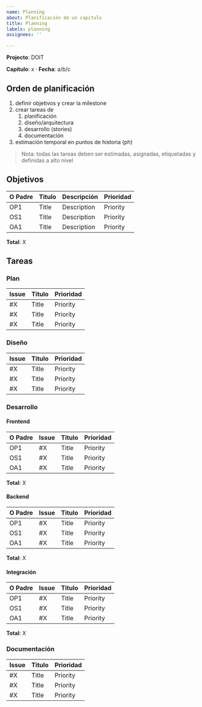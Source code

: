 ```yaml
---
name: Planning
about: Planificación de un capitulo
title: Planning
labels: planning
assignees: ''

---
```


**Projecto**: DOIT

**Capítulo**: x ·
**Fecha**: a/b/c

## Orden de planificación

1. definir objetivos y crear la milestone
2. crear tareas de
   1. planificación
   2. diseño/arquitectura
   3. desarrollo (stories)
   4. documentación
3. estimación temporal en puntos de historia (ph)

> Nota: todas las tareas deben ser estimadas, asignadas, etiquetadas y definidas a alto nivel

## Objetivos

| O Padre | Titulo | Descripción | Prioridad |
| ------- | ------ | ----------- | --------- |
| OP1     | Title  | Description | Priority  |
| OS1     | Title  | Description | Priority  |
| OA1     | Title  | Description | Priority  |

**Total**: X

## Tareas

### Plan

| Issue | Titulo | Prioridad |
| ----- | ------ | --------- |
| #X    | Title  | Priority  |
| #X    | Title  | Priority  |
| #X    | Title  | Priority  |

### Diseño

| Issue | Titulo | Prioridad |
| ----- | ------ | --------- |
| #X    | Title  | Priority  |
| #X    | Title  | Priority  |
| #X    | Title  | Priority  |

### Desarrollo

#### Frontend

| O Padre | Issue | Titulo | Prioridad |
| ------- | ----- | ------ | --------- |
| OP1     | #X    | Title  | Priority  |
| OS1     | #X    | Title  | Priority  |
| OA1     | #X    | Title  | Priority  |

**Total**: X

#### Backend

| O Padre | Issue | Titulo | Prioridad |
| ------- | ----- | ------ | --------- |
| OP1     | #X    | Title  | Priority  |
| OS1     | #X    | Title  | Priority  |
| OA1     | #X    | Title  | Priority  |

**Total**: X

#### Integración

| O Padre | Issue | Titulo | Prioridad |
| ------- | ----- | ------ | --------- |
| OP1     | #X    | Title  | Priority  |
| OS1     | #X    | Title  | Priority  |
| OA1     | #X    | Title  | Priority  |

**Total**: X

### Documentación

| Issue | Titulo | Prioridad |
| ----- | ------ | --------- |
| #X    | Title  | Priority  |
| #X    | Title  | Priority  |
| #X    | Title  | Priority  |
